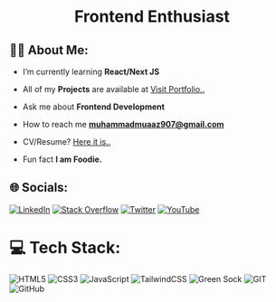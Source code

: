 <h1 align="center">Frontend Enthusiast</h1>

## 👨‍💻 About Me:
- I’m currently learning **React/Next JS**

- <p dir="auto">All of my <strong>Projects</strong> are available at <a href="" rel="nofollow">Visit Portfolio..</a></p>

- Ask me about **Frontend Development**

- How to reach me **muhammadmuaaz907@gmail.com**

- <p dir="auto">CV/Resume? <a href="https://drive.google.com/drive/folders/15imHk7noVWbAdeSvuiYnhcrBWF2ZIqzx" rel="nofollow">Here it is..</a></p>

- Fun fact **I am Foodie.**

## 🌐 Socials:
[![LinkedIn](https://img.shields.io/badge/LinkedIn-%230077B5.svg?logo=linkedin&logoColor=white)](https://linkedin.com/in/) [![Stack Overflow](https://img.shields.io/badge/-Stackoverflow-FE7A16?logo=stack-overflow&logoColor=white)](https://stackoverflow.com/users/) [![Twitter](https://img.shields.io/badge/Twitter-%231DA1F2.svg?logo=Twitter&logoColor=white)](https://twitter.com/) [![YouTube](https://img.shields.io/badge/YouTube-%23FF0000.svg?logo=YouTube&logoColor=white)](https://youtube.com/) 

# 💻 Tech Stack:
![HTML5](https://img.shields.io/badge/html5-%23E34F26.svg?style=for-the-badge&logo=html5&logoColor=white) ![CSS3](https://img.shields.io/badge/css3-%231572B6.svg?style=for-the-badge&logo=css3&logoColor=white) ![JavaScript](https://img.shields.io/badge/javascript-%23323330.svg?style=for-the-badge&logo=javascript&logoColor=%23F7DF1E) ![TailwindCSS](https://img.shields.io/badge/tailwindcss-%2338B2AC.svg?style=for-the-badge&logo=tailwind-css&logoColor=white) ![Green Sock](https://img.shields.io/badge/green%20sock-88CE02?style=for-the-badge&logo=greensock&logoColor=white) ![GIT](https://img.shields.io/badge/Git-fc6d26?style=for-the-badge&logo=git&logoColor=white) ![GitHub](https://img.shields.io/badge/GitHub-%23121011.svg?style=for-the-badge&logo=github&logoColor=white) 
